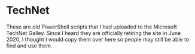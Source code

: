 # TechNet

These are old PowerShell scripts that I had uploaded to the Microsoft TechNet Galley.  Since I heard they are officially retiring the site in June 2020, I thought I would copy them over here so people may still be able to find and use them.
